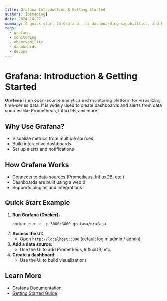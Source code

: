 ```yaml
---
title: Grafana Introduction & Getting Started
authors: [bsmeding]
date: 2024-10-27
summary: A quick start to Grafana, its dashboarding capabilities, and how to visualize your first metrics.
tags:
  - grafana
  - monitoring
  - observability
  - dashboards
  - devops
---
```


# Grafana: Introduction & Getting Started

**Grafana** is an open-source analytics and monitoring platform for visualizing time-series data. It is widely used to create dashboards and alerts from data sources like Prometheus, InfluxDB, and more.

## Why Use Grafana?
- Visualize metrics from multiple sources
- Build interactive dashboards
- Set up alerts and notifications

## How Grafana Works
- Connects to data sources (Prometheus, InfluxDB, etc.)
- Dashboards are built using a web UI
- Supports plugins and integrations

## Quick Start Example
1. **Run Grafana (Docker):**
   ```bash
   docker run -d -p 3000:3000 grafana/grafana
   ```
2. **Access the UI:**
   - Open `http://localhost:3000` (default login: admin / admin)
3. **Add a data source:**
   - Use the UI to add Prometheus, InfluxDB, etc.
4. **Create a dashboard:**
   - Use the UI to build visualizations

## Learn More
- [Grafana Documentation](https://grafana.com/docs/)
- [Getting Started Guide](https://grafana.com/docs/grafana/latest/getting-started/) 